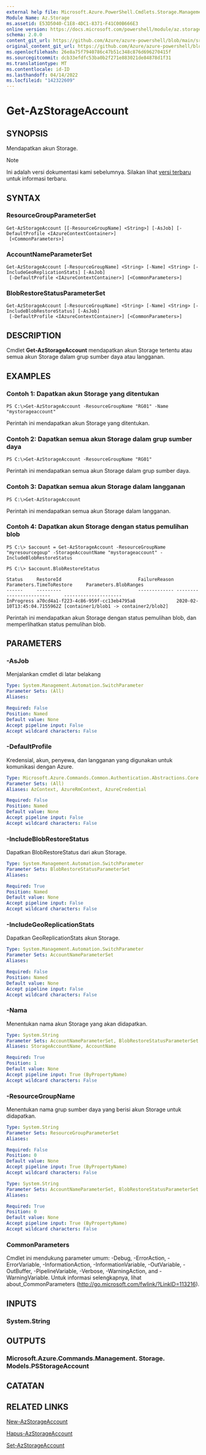 ```yaml
---
external help file: Microsoft.Azure.PowerShell.Cmdlets.Storage.Management.dll-Help.xml
Module Name: Az.Storage
ms.assetid: E53D5040-C1E8-4DC1-8371-F41C00B666E3
online version: https://docs.microsoft.com/powershell/module/az.storage/get-azstorageaccount
schema: 2.0.0
content_git_url: https://github.com/Azure/azure-powershell/blob/main/src/Storage/Storage.Management/help/Get-AzStorageAccount.md
original_content_git_url: https://github.com/Azure/azure-powershell/blob/main/src/Storage/Storage.Management/help/Get-AzStorageAccount.md
ms.openlocfilehash: 26e8a75f7940786c47b51c348c876d696270415f
ms.sourcegitcommit: dcb33efdfc53ba0b2f271e883021de84878d1f31
ms.translationtype: MT
ms.contentlocale: id-ID
ms.lasthandoff: 04/14/2022
ms.locfileid: "142322609"
---
```

# Get-AzStorageAccount

## SYNOPSIS
Mendapatkan akun Storage.

> [!NOTE]
>Ini adalah versi dokumentasi kami sebelumnya. Silakan lihat [versi terbaru](/powershell/module/az.storage/get-azstorageaccount) untuk informasi terbaru.

## SYNTAX

### ResourceGroupParameterSet
```
Get-AzStorageAccount [[-ResourceGroupName] <String>] [-AsJob] [-DefaultProfile <IAzureContextContainer>]
 [<CommonParameters>]
```

### AccountNameParameterSet
```
Get-AzStorageAccount [-ResourceGroupName] <String> [-Name] <String> [-IncludeGeoReplicationStats] [-AsJob]
 [-DefaultProfile <IAzureContextContainer>] [<CommonParameters>]
```

### BlobRestoreStatusParameterSet
```
Get-AzStorageAccount [-ResourceGroupName] <String> [-Name] <String> [-IncludeBlobRestoreStatus] [-AsJob]
 [-DefaultProfile <IAzureContextContainer>] [<CommonParameters>]
```

## DESCRIPTION
Cmdlet **Get-AzStorageAccount** mendapatkan akun Storage tertentu atau semua akun Storage dalam grup sumber daya atau langganan.

## EXAMPLES

### Contoh 1: Dapatkan akun Storage yang ditentukan
```
PS C:\>Get-AzStorageAccount -ResourceGroupName "RG01" -Name "mystorageaccount"
```

Perintah ini mendapatkan akun Storage yang ditentukan.

### Contoh 2: Dapatkan semua akun Storage dalam grup sumber daya
```
PS C:\>Get-AzStorageAccount -ResourceGroupName "RG01"
```

Perintah ini mendapatkan semua akun Storage dalam grup sumber daya.

### Contoh 3: Dapatkan semua akun Storage dalam langganan
```
PS C:\>Get-AzStorageAccount
```

Perintah ini mendapatkan semua akun Storage dalam langganan.

### Contoh 4: Dapatkan akun Storage dengan status pemulihan blob
```
PS C:\> $account = Get-AzStorageAccount -ResourceGroupName "myresourcegoup" -StorageAccountName "mystorageaccount" -IncludeBlobRestoreStatus

PS C:\> $account.BlobRestoreStatus

Status     RestoreId                            FailureReason Parameters.TimeToRestore     Parameters.BlobRanges                 
------     ---------                            ------------- ------------------------     ---------------------                 
InProgress a70cd4a1-f223-4c86-959f-cc13eb4795a8               2020-02-10T13:45:04.7155962Z [container1/blob1 -> container2/blob2]
```

Perintah ini mendapatkan akun Storage dengan status pemulihan blob, dan memperlihatkan status pemulihan blob.

## PARAMETERS

### -AsJob
Menjalankan cmdlet di latar belakang

```yaml
Type: System.Management.Automation.SwitchParameter
Parameter Sets: (All)
Aliases:

Required: False
Position: Named
Default value: None
Accept pipeline input: False
Accept wildcard characters: False
```

### -DefaultProfile
Kredensial, akun, penyewa, dan langganan yang digunakan untuk komunikasi dengan Azure.

```yaml
Type: Microsoft.Azure.Commands.Common.Authentication.Abstractions.Core.IAzureContextContainer
Parameter Sets: (All)
Aliases: AzContext, AzureRmContext, AzureCredential

Required: False
Position: Named
Default value: None
Accept pipeline input: False
Accept wildcard characters: False
```

### -IncludeBlobRestoreStatus
Dapatkan BlobRestoreStatus dari akun Storage.

```yaml
Type: System.Management.Automation.SwitchParameter
Parameter Sets: BlobRestoreStatusParameterSet
Aliases:

Required: True
Position: Named
Default value: None
Accept pipeline input: False
Accept wildcard characters: False
```

### -IncludeGeoReplicationStats
Dapatkan GeoReplicationStats akun Storage.

```yaml
Type: System.Management.Automation.SwitchParameter
Parameter Sets: AccountNameParameterSet
Aliases:

Required: False
Position: Named
Default value: None
Accept pipeline input: False
Accept wildcard characters: False
```

### -Nama
Menentukan nama akun Storage yang akan didapatkan.

```yaml
Type: System.String
Parameter Sets: AccountNameParameterSet, BlobRestoreStatusParameterSet
Aliases: StorageAccountName, AccountName

Required: True
Position: 1
Default value: None
Accept pipeline input: True (ByPropertyName)
Accept wildcard characters: False
```

### -ResourceGroupName
Menentukan nama grup sumber daya yang berisi akun Storage untuk didapatkan.

```yaml
Type: System.String
Parameter Sets: ResourceGroupParameterSet
Aliases:

Required: False
Position: 0
Default value: None
Accept pipeline input: True (ByPropertyName)
Accept wildcard characters: False
```

```yaml
Type: System.String
Parameter Sets: AccountNameParameterSet, BlobRestoreStatusParameterSet
Aliases:

Required: True
Position: 0
Default value: None
Accept pipeline input: True (ByPropertyName)
Accept wildcard characters: False
```

### CommonParameters
Cmdlet ini mendukung parameter umum: -Debug, -ErrorAction, -ErrorVariable, -InformationAction, -InformationVariable, -OutVariable, -OutBuffer, -PipelineVariable, -Verbose, -WarningAction, and -WarningVariable. Untuk informasi selengkapnya, lihat about_CommonParameters (http://go.microsoft.com/fwlink/?LinkID=113216).

## INPUTS

### System.String

## OUTPUTS

### Microsoft.Azure.Commands.Management. Storage. Models.PSStorageAccount

## CATATAN

## RELATED LINKS

[New-AzStorageAccount](./New-AzStorageAccount.md)

[Hapus-AzStorageAccount](./Remove-AzStorageAccount.md)

[Set-AzStorageAccount](./Set-AzStorageAccount.md)


